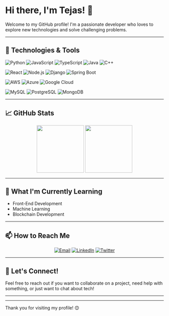 # Hi there, I'm Tejas! 👋

Welcome to my GitHub profile! I'm a passionate developer who loves to explore new technologies and solve challenging problems. 

---

## 🔧 Technologies & Tools

![Python](https://img.shields.io/badge/-Python-000?&logo=Python)
![JavaScript](https://img.shields.io/badge/-JavaScript-000?&logo=JavaScript)
![TypeScript](https://img.shields.io/badge/-TypeScript-000?&logo=TypeScript)
![Java](https://img.shields.io/badge/-Java-000?&logo=Java&logoColor=007396)
![C++](https://img.shields.io/badge/-C++-000?&logo=C%2B%2B&logoColor=00599C)

![React](https://img.shields.io/badge/-React-000?&logo=React)
![Node.js](https://img.shields.io/badge/-Node.js-000?&logo=node.js)
![Django](https://img.shields.io/badge/-Django-000?&logo=Django)
![Spring Boot](https://img.shields.io/badge/-Spring%20Boot-000?&logo=Spring%20Boot)

![AWS](https://img.shields.io/badge/-AWS-000?&logo=Amazon%20AWS)
![Azure](https://img.shields.io/badge/-Azure-000?&logo=Microsoft%20Azure)
![Google Cloud](https://img.shields.io/badge/-Google%20Cloud-000?&logo=Google%20Cloud)

![MySQL](https://img.shields.io/badge/-MySQL-000?&logo=MySQL)
![PostgreSQL](https://img.shields.io/badge/-PostgreSQL-000?&logo=PostgreSQL)
![MongoDB](https://img.shields.io/badge/-MongoDB-000?&logo=MongoDB)

---

## 📈 GitHub Stats

<div align="center">
  <img height="150em" src="https://github-readme-stats.vercel.app/api?username=Tejas2620&show_icons=true&theme=radical&include_all_commits=true&count_private=true" />
  <img height="150em" src="https://github-readme-stats.vercel.app/api/top-langs/?username=Tejas2620&layout=compact&theme=radical" />
</div>

---

## 🌱 What I'm Currently Learning

- Front-End Development
- Machine Learning 
- Blockchain Development

---

## 📫 How to Reach Me

<p align="center">
  <a href="mailto:tejaspawar2620@gmail.com"><img src="https://img.shields.io/badge/Email-tejaspawar2620@gmail.com-000?&logo=Gmail" alt="Email"></a>
  <a href="https://www.linkedin.com/in/Tejas2620/"><img src="https://img.shields.io/badge/LinkedIn-Tejas2620-000?&logo=LinkedIn" alt="LinkedIn"></a>
  <a href="https://twitter.com/Tejas2620"><img src="https://img.shields.io/badge/Twitter-@Tejas2620-000?&logo=Twitter" alt="Twitter"></a>
</p>

---

## 💬 Let's Connect!

Feel free to reach out if you want to collaborate on a project, need help with something, or just want to chat about tech!

---


---


Thank you for visiting my profile! 😊
```` ▋
